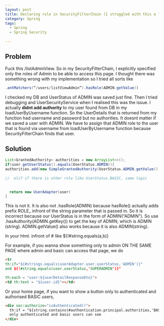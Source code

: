 ```yaml
---
layout: post
title: Declaring role in SecurityFilterChain (I struggled with this a lot)
category: Spring 
tags:
  - Spring
  - Spring Security
  
---
```

## Problem
Fuck this /listAdminView. So in my SecurityFilterChain, I explicitly 
specified only the roles of Admin to be able to access this page. I 
thought there was something wrong with my implementation so I tried all 
sorts like

```java
.antMatchers(“/users/listViewAdmin”).hasRole(ADMIN.getValue))
```

I checked my DB and UserStatus of ADMIN was saved just fine. Then I 
tried debugging and UserSecurityService when I realised this was the 
issue. I actually **didnt add authority** to my user found from DB in 
my loadUserByUsername function. So the UserDetails that is returned 
from my function had username and password but no authorities. It 
doesnt matter if we saved a user with ADMIN. We have to assign that 
ADMIN role to the user that is found via username from 
loadUserByUsername function because SecurityFilterChain finds that user.

## Solution

```java
List<GrantedAuthority> authorities = new ArrayList<>();
if(user.getUserStatus().equals(UserStatus.ADMIN)){
authorities.add(new SimpleGrantedAuthority(UserStatus.ADMIN.getValue())
  
//  elif if there is other role like UserStatus.BASIC, same logic
  
  
  return new UserAdapter(user)
}
```

This is not it. It is also not
.hasRole(ADMIN) because hasRole() actually adds prefix ROLE_ infront 
of the string parameter that is passed in. So it is incorrect because 
our UserStatus is in the form of ADMIN(“ADMIN”). So use 
.hasAuthority(ADMIN.getKey()) to get the key of ADMIN, which is 
ADMIN (string). ADMIN.getValue() also works because it is also 
ADMIN(string).

In your html. infront of # like
${!#string.equals(a,b)}

For example, if you wanna show something only to admin ON THE SAME PAGE
where admin and basic can access that page, we do 

```html
<tr
th:if="${#strings.equals(userAdapter.user.userStatus,'ADMIN')}"
and ${!#string.equals(user.userStatus,'SUPERADMIN')}"

th:each = "user:${userDetailResponseDto}">
<td th:text = "${user.id}"></td>
```

Or your home page, if you want to show a button only to authenticated 
and authorised BASIC users, 

```html
<div sec:authorize="isAuthenticated()">
  th:if = "${string.contains(#authentication.principal.authorities,'BASIC')}">
  only authenticated and basic users can see
</div>
```


